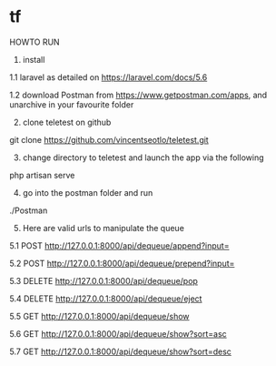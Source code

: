 # tf

HOWTO RUN

1. install 

1.1 laravel as detailed on https://laravel.com/docs/5.6

1.2 download Postman from https://www.getpostman.com/apps, and unarchive in your favourite folder

2. clone teletest on github

git clone https://github.com/vincentseotlo/teletest.git

3. change directory to teletest and launch the app via the following

php artisan serve 

4. go into the postman folder and run 

./Postman

5. Here are valid urls to manipulate the queue

5.1 POST 	http://127.0.0.1:8000/api/dequeue/append?input=<value>

5.2 POST	http://127.0.0.1:8000/api/dequeue/prepend?input=<value>

5.3 DELETE	http://127.0.0.1:8000/api/dequeue/pop

5.4 DELETE	http://127.0.0.1:8000/api/dequeue/eject

5.5 GET	http://127.0.0.1:8000/api/dequeue/show

5.6 GET	http://127.0.0.1:8000/api/dequeue/show?sort=asc

5.7 GET	http://127.0.0.1:8000/api/dequeue/show?sort=desc

